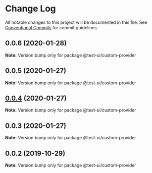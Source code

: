 # Change Log

All notable changes to this project will be documented in this file.
See [Conventional Commits](https://conventionalcommits.org) for commit guidelines.

## 0.0.6 (2020-01-28)

**Note:** Version bump only for package @test-ui/custom-provider





## 0.0.5 (2020-01-27)

**Note:** Version bump only for package @test-ui/custom-provider





## [0.0.4](https://github.com/UMAprotocol/drizzle-monorepo/compare/@test-ui/custom-provider@0.0.3...@test-ui/custom-provider@0.0.4) (2020-01-27)

**Note:** Version bump only for package @test-ui/custom-provider





## 0.0.3 (2020-01-27)

**Note:** Version bump only for package @test-ui/custom-provider





## 0.0.2 (2019-10-29)

**Note:** Version bump only for package @test-ui/custom-provider

